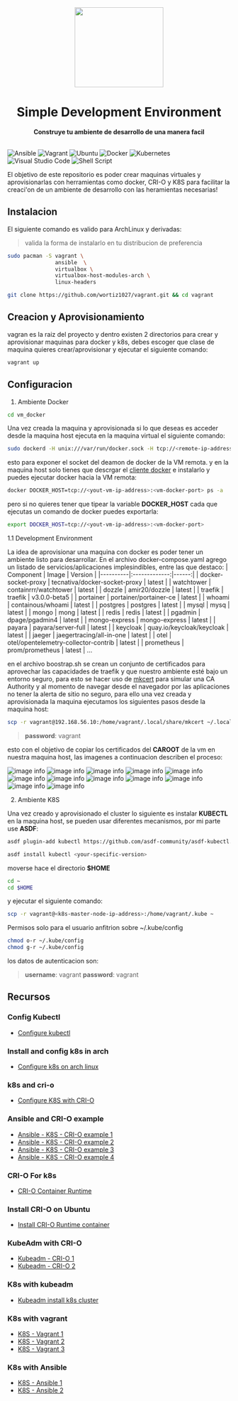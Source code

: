 <div align="center">
  <a href="https://kubernetes.io/es/">
    <img src="docs/images/container.png" width="200" height="180"/>
  </a>
</div>
<div align="center">
  <h1>Simple Development Environment</h1>
  <strong>Construye tu ambiente de desarrollo de una manera facil</strong>
</div>
<br>
<p align="center">
    
</p>

![Ansible](https://img.shields.io/badge/ansible-%231A1918.svg?style=for-the-badge&logo=ansible&logoColor=white) ![Vagrant](https://img.shields.io/badge/vagrant-%231563FF.svg?style=for-the-badge&logo=vagrant&logoColor=white) ![Ubuntu](https://img.shields.io/badge/Ubuntu-E95420?style=for-the-badge&logo=ubuntu&logoColor=white) ![Docker](https://img.shields.io/badge/docker-%230db7ed.svg?style=for-the-badge&logo=docker&logoColor=white) ![Kubernetes](https://img.shields.io/badge/kubernetes-%23326ce5.svg?style=for-the-badge&logo=kubernetes&logoColor=white) ![Visual Studio Code](https://img.shields.io/badge/Visual%20Studio%20Code-0078d7.svg?style=for-the-badge&logo=visual-studio-code&logoColor=white) ![Shell Script](https://img.shields.io/badge/shell_script-%23121011.svg?style=for-the-badge&logo=gnu-bash&logoColor=white)

El objetivo de este repositorio es poder crear maquinas virtuales y aprovisionarlas con herramientas como docker, CRI-O y K8S para facilitar la creaci'on de un ambiente de desarrollo con las heramientas necesarias!

## Instalacion

El siguiente comando es valido para ArchLinux y derivadas:

> valida la forma de instalarlo en tu distribucion de preferencia

```bash
sudo pacman -S vagrant \
               ansible  \
               virtualbox \
               virtualbox-host-modules-arch \ 
               linux-headers
```

```bash
git clone https://github.com/wortiz1027/vagrant.git && cd vagrant
```

## Creacion y Aprovisionamiento

vagran es la raiz del proyecto y dentro existen 2 directorios para crear y aprovisionar maquinas para docker y k8s, debes escoger que clase de maquina quieres crear/aprovisionar y ejecutar el siguiente comando:

```bash
vagrant up
```

## Configuracion

1. Ambiente Docker

```bash
cd vm_docker
```

Una vez creada la maquina y aprovisionada si lo que deseas es acceder desde la maquina host ejecuta en la maquina virtual el siguiente comando:

```bash
sudo dockerd -H unix:///var/run/docker.sock -H tcp://<remote-ip-address> &
```

esto para exponer el socket del deamon de docker de la VM remota. y en la maquina host solo tienes que descrgar el [cliente docker](https://docker-docs.uclv.cu/engine/install/binaries/) e instalarlo y puedes ejecutar docker hacia la VM remota:

```bash
docker DOCKER_HOST=tcp://<yout-vm-ip-address>:<vm-docker-port> ps -a
```

pero si no quieres tener que tipear la variable **DOCKER_HOST** cada que ejecutas un comando de docker puedes exportarla:

```bash
export DOCKER_HOST=tcp://<yout-vm-ip-address>:<vm-docker-port>
```
1.1 Development Environment

La idea de aprovisionar una maquina con docker es poder tener un ambiente listo para desarrollar. En el archivo docker-compose.yaml agrego un listado de servicios/aplicaciones implesindibles, entre las que destaco:
| Component   |      Image      |  Version |
|----------|:-------------:|------:|
| docker-socket-proxy | tecnativa/docker-socket-proxy | latest |
| watchtower | containrrr/watchtower | latest |
| dozzle | amir20/dozzle | latest |
| traefik | traefik | v3.0.0-beta5 |
| portainer | portainer/portainer-ce | latest |
| whoami | containous/whoami | latest |
| postgres | postgres | latest |
| mysql | mysq | latest |
| mongo | mong | latest |
| redis | redis | latest |
| pgadmin | dpage/pgadmin4 | latest |
| mongo-express |  mongo-express | latest |
| payara | payara/server-full | latest |
| keycloak | quay.io/keycloak/keycloak | latest |
| jaeger | jaegertracing/all-in-one | latest |
| otel | otel/opentelemetry-collector-contrib | latest |
| prometheus | prom/prometheus | latest |
...

en el archivo boostrap.sh se crean un conjunto de certificados para aprovechar las capacidades de traefik y que nuestro ambiente esté bajo un entorno seguro, para esto se hacer uso de [mkcert](https://github.com/FiloSottile/mkcert) para simular una CA Authority y al momento de navegar desde el navegador por las aplicaciones no tener la alerta de sitio no seguro, para ello una vez creada y aprovisionada la maquina ejecutamos los siguientes pasos desde la maquina host:

```bash
scp -r vagrant@192.168.56.10:/home/vagrant/.local/share/mkcert ~/.local/share/
```

> **password**: vagrant

esto con el objetivo de copiar los certificados del **CAROOT** de la vm en nuestra maquina host, las imagenes a continuacion describen el proceso:

![image info](./docs/images/config0.png)
![image info](./docs/images/config1.png)
![image info](./docs/images/config2.png)
![image info](./docs/images/config3.png)
![image info](./docs/images/config4.png)
![image info](./docs/images/config5.png)
![image info](./docs/images/config6.png)
![image info](./docs/images/config7.png)
![image info](./docs/images/config8.png)
![image info](./docs/images/config10.png)
![image info](./docs/images/config11.png)
![image info](./docs/images/config12.png)

2. Ambiente K8S

Una vez creado y aprovisionado el cluster lo siguiente es instalar **KUBECTL** en la maquina host, se pueden usar diferentes mecanismos, por mi parte use **ASDF**:

```bash
asdf plugin-add kubectl https://github.com/asdf-community/asdf-kubectl.git
```

```bash
asdf install kubectl <your-specific-version>
```

moverse hace el directorio **$HOME**

```bash
cd ~ 
cd $HOME
```

y ejecutar el siguiente comando:

```bash
scp -r vagrant@<k8s-master-node-ip-address>:/home/vagrant/.kube ~
```

Permisos solo para el usuario anfitrion sobre ~/.kube/config

```bash
chmod o-r ~/.kube/config
chmod g-r ~/.kube/config
```

los datos de autenticacion son:

> **username**: vagrant
> **password**: vagrant

## Recursos
### Config Kubectl
- [Configure kubectl](https://medium.com/@rajkumar.rajaratnam/configure-local-kubectl-to-access-remote-kubernetes-cluster-ee78feff2d6d)

### Install and config k8s in arch
- [Configure k8s on arch linux](https://dnaeon.github.io/install-and-configure-k8s-on-arch-linux/)

### k8s and cri-o
- [Configure K8S with CRI-O](https://kubevirt.io/2019/KubeVirt_k8s_crio_from_scratch.html)

### Ansible and CRI-O example
- [Ansible - K8S - CRI-O example 1](https://github.com/jouros/Crio-cri-Ansible/blob/main/master-playbook-2.yml)
- [Ansible - K8S - CRI-O example 2](https://github.com/ssorato/ansible-k8s-cri-o/blob/master/main.yml)
- [Ansible - K8S - CRI-O example 3](https://github.com/cri-o/cri-o-ansible/blob/master/cri-o.yml)
- [Ansible - K8S - CRI-O example 4](https://github.com/cri-o/cri-o-ansible)

### CRI-O For k8s
- [CRI-O Container Runtime](https://medium.com/nerd-for-tech/using-cri-o-as-container-runtime-for-kubernetes-b8ddf8326d38)

### Install CRI-O on Ubuntu
- [Install CRI-O Runtime container](https://www.linuxbuzz.com/install-crio-container-runtime-on-ubuntu/)

### KubeAdm with CRI-O
- [Kubeadm - CRI-O 1](https://projectatomic.io/blog/2017/06/using-kubeadm-with-cri-o/)
- [Kubeadm - CRI-O 2](https://earthly.dev/blog/deploy-kubernetes-cri-o-container-runtime/)

### K8s with kubeadm
- [Kubeadm install k8s cluster](https://admantium.medium.com/kubernetes-with-kubeadm-cluster-installation-from-scratch-810adc1b0a64)

### K8s with vagrant
- [K8S - Vagrant 1](https://kubernetes.io/blog/2019/03/15/kubernetes-setup-using-ansible-and-vagrant/)
- [K8S - Vagrant 2](https://github.com/lvthillo/vagrant-ansible-kubernetes/blob/master/Vagrantfile)
- [K8S - Vagrant 3](https://github.com/patrickdlee/vagrant-examples/blob/master/example6/Vagrantfile)

### K8s with Ansible
- [K8S - Ansible 1](https://medium.com/@venkataramarao.n/kubernetes-setup-using-ansible-script-8dd6607745f6)
- [K8S - Ansible 2](https://www.checkmateq.com/blog/ansible-kubernetes)

